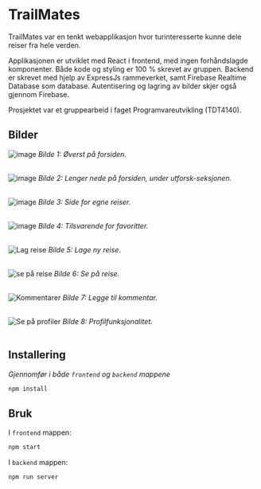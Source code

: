 # TrailMates

TrailMates var en tenkt webapplikasjon hvor turinteresserte kunne dele reiser fra hele verden.

Applikasjonen er utviklet med React i frontend, med ingen forhåndslagde komponenter. Både kode og styling er 100 % skrevet av gruppen. Backend er skrevet med hjelp av ExpressJs rammeverket, samt Firebase Realtime Database som database. Autentisering og lagring av bilder skjer også gjennom Firebase.

Prosjektet var et gruppearbeid i faget Programvareutvikling (TDT4140).

## Bilder
![image](https://github.com/thorsjur/TrailMates---TDT4140-Programvareutvikling/assets/113522770/1580091c-8cbd-4cc5-bc39-ca603badb2b1)
_Bilde 1: Øverst på forsiden._ 
<br><br>

![image](https://github.com/thorsjur/TrailMates---TDT4140-Programvareutvikling/assets/113522770/5ef65349-96e4-4a63-95fa-827eaad79a03)
_Bilde 2: Lenger nede på forsiden, under utforsk-seksjonen._
<br><br>

![image](https://github.com/thorsjur/TrailMates---TDT4140-Programvareutvikling/assets/113522770/57eeb0d4-c4a9-41e5-9567-bf341581ca4d)
_Bilde 3: Side for egne reiser._
<br><br>

![image](https://github.com/thorsjur/TrailMates---TDT4140-Programvareutvikling/assets/113522770/04dccac9-f517-440c-ac1d-45a258b92b29)
_Bilde 4: Tilsvarende for favoritter._
<br><br>

![Lag reise](https://github.com/thorsjur/TrailMates---TDT4140-Programvareutvikling/assets/113522770/583d5af6-9ad1-42bb-9525-4b105dbac2e6)
_Bilde 5: Lage ny reise._
<br><br>

![se på reise](https://github.com/thorsjur/TrailMates---TDT4140-Programvareutvikling/assets/113522770/fcd9eb29-a657-4ab5-a8e7-f45a3b7a717e)
_Bilde 6: Se på reise._
<br><br>

![Kommentarer](https://github.com/thorsjur/TrailMates---TDT4140-Programvareutvikling/assets/113522770/86ced5cf-6e4c-4f39-9089-a8d10934289a)
_Bilde 7: Legge til kommentar._
<br><br>

![Se på profiler](https://github.com/thorsjur/TrailMates---TDT4140-Programvareutvikling/assets/113522770/71ac6493-615c-47ed-94b4-1ed2b1bbcff5)
_Bilde 8: Profilfunksjonalitet._
<br><br>




## Installering

_Gjennomfør i både `frontend` og `backend` mappene_
```bash
npm install
```

## Bruk

I `frontend` mappen:
```bash
npm start
```

I `backend` mappen:
```bash
npm run server
```
